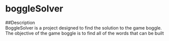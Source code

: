 # boggleSolver

##Description<BR>
BoggleSolver is a project designed to find the solution to the game boggle. The objective of the game boggle is to find all of the words that can be built

